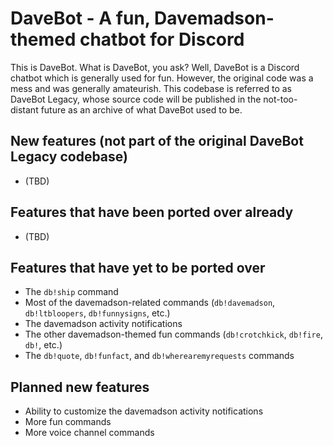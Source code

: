 # DaveBot - A fun, Davemadson-themed chatbot for Discord

This is DaveBot. What is DaveBot, you ask? Well, DaveBot is a Discord chatbot which is generally used for fun. However, the original code was a mess and was generally amateurish. This codebase is referred to as DaveBot Legacy, whose source code will be published in the not-too-distant future as an archive of what DaveBot used to be.

## New features (not part of the original DaveBot Legacy codebase)
* (TBD)

## Features that have been ported over already
* (TBD)

## Features that have yet to be ported over
* The `db!ship` command
* Most of the davemadson-related commands (`db!davemadson`, `db!ltbloopers`, `db!funnysigns`, etc.)
* The davemadson activity notifications
* The other davemadson-themed fun commands (`db!crotchkick`, `db!fire`, `db!`, etc.)
* The `db!quote`, `db!funfact`, and `db!wherearemyrequests` commands

## Planned new features
* Ability to customize the davemadson activity notifications
* More fun commands
* More voice channel commands